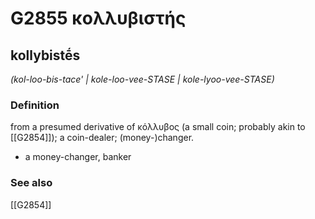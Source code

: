 # G2855 κολλυβιστής

## kollybistḗs

_(kol-loo-bis-tace' | kole-loo-vee-STASE | kole-lyoo-vee-STASE)_

### Definition

from a presumed derivative of κόλλυβος (a small coin; probably akin to [[G2854]]); a coin-dealer; (money-)changer.

- a money-changer, banker

### See also

[[G2854]]

